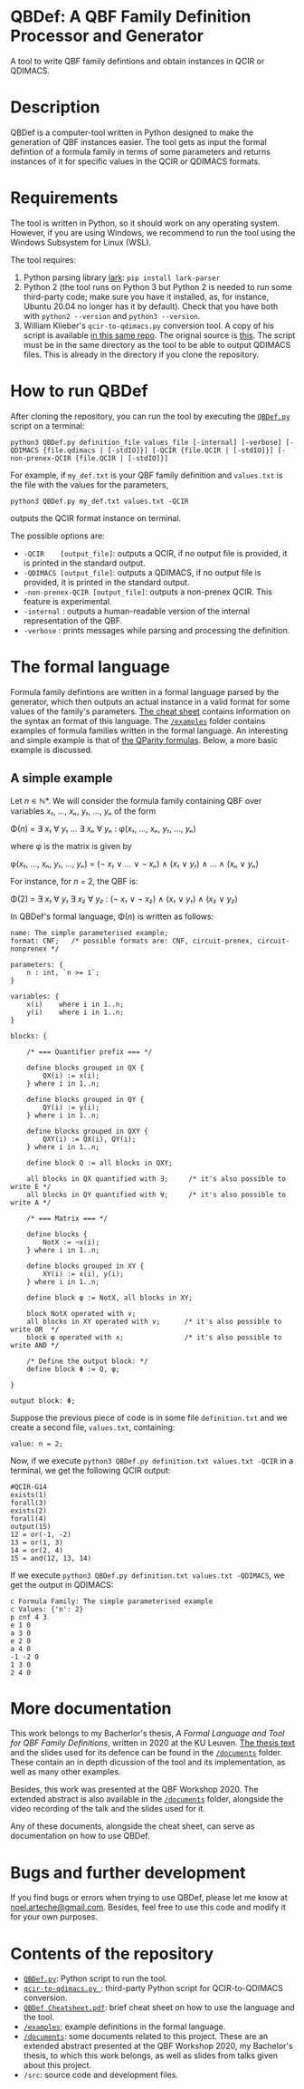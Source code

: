 # QBDef: A QBF Family Definition Processor and Generator
A tool to write QBF family defintions and obtain instances in QCIR or QDIMACS.

# Description
QBDef is a computer-tool written in Python designed to make the generation of QBF instances easier. The tool gets as input the formal defintion of a formula family in terms of some parameters and returns instances of it for specific values in the QCIR or QDIMACS formats.

# Requirements
The tool is written in Python, so it should work on any operating system. However, if you are using Windows, we recommend to run the tool using the Windows Subsystem for Linux (WSL).

The tool requires:

1. Python parsing library [lark](https://github.com/lark-parser/lark): `pip install lark-parser`
2. Python 2 (the tool runs on Python 3 but Python 2 is needed to run some third-party code; make sure you have it installed, as, for instance, Ubuntu 20.04 no longer has it by default). Check that you have both with `python2 --version` and `python3 --version`.
3. William Klieber's `qcir-to-qdimacs.py` conversion tool. A copy of his script is available [in this same repo](https://github.com/alephnoell/QBDef/blob/master/qcir-to-qdimacs.py). The orignal source is [this](https://www.wklieber.com/ghostq/qcir-converter.html). The script must be in the same directory as the tool to be able to output QDIMACS files. This is already in the directory if you clone the repository.

# How to run QBDef
After cloning the repository, you can run the tool by executing the [`QBDef.py`](https://github.com/alephnoell/QBDef/blob/master/QBDef.py) script on a terminal:

```
python3 QBDef.py definition_file values_file [-internal] [-verbose] [-QDIMACS {file.qdimacs | [-stdIO]}] [-QCIR {file.QCIR | [-stdIO]}] [-non-prenex-QCIR {file.QCIR | [-stdIO]}]
```

For example, if `my_def.txt` is your QBF family definition and `values.txt` is the file with the values for the parameters,

```
python3 QBDef.py my_def.txt values.txt -QCIR
```

outputs the QCIR format instance on terminal. 

The possible options are:

* `-QCIR    [output_file]`: outputs a QCIR, if no output file is provided, it is printed in the standard output.
* `-QDIMACS [output_file]`: outputs a QDIMACS, if no output file is provided, it is printed in the standard output.
* `-non-prenex-QCIR [output_file]`: outputs a non-prenex QCIR. This feature is experimental.
* `-internal`             : outputs a human-readable version of the internal representation of the QBF.
* `-verbose`              : prints messages while parsing and processing the definition.

# The formal language

Formula family defintions are written in a formal language parsed by the generator, which then outputs an actual instance in a valid format for some values of the family's parameters. [The cheat sheet](https://github.com/alephnoell/QBDef/blob/master/QBDef%20Cheatsheet.pdf) contains information on the syntax an format of this language. The [`/examples`](https://github.com/alephnoell/QBDef/tree/master/examples) folder contains examples of formula families written in the formal language. An interesting and simple example is that of [the QParity formulas](https://github.com/alephnoell/QBDef/tree/master/examples/QParity). Below, a more basic example is discussed.

## A simple example
Let _n_ ∊ ℕ*. We will consider the formula family containing QBF over variables _x₁_, ..., _xₙ_, _y₁_, ..., _yₙ_ of the form

Φ(_n_) = ∃ _x₁_ ∀ _y₁_ ... ∃ _xₙ_ ∀ _yₙ_ : φ(_x₁_, ..., _xₙ_, _y₁_, ..., _yₙ_)

where φ is the matrix is given by

φ(_x₁_, ..., _xₙ_, _y₁_, ..., _yₙ_) = (¬ _x₁_ ∨ ... ∨ ¬ _xₙ_) ∧ (_x₁_ ∨ _y₁_) ∧ ...  ∧ (_xₙ_ ∨ _yₙ_)

For instance, for _n_ = 2, the QBF is:

Φ(2) = ∃ _x₁_ ∀ _y₁_ ∃ _x₂_ ∀ _y₂_ : (¬ _x₁_ ∨ ¬ _x₂_) ∧ (_x₁_ ∨ _y₁_) ∧ (_x₂_ ∨ _y₂_)

In QBDef's formal language, Φ(_n_) is written as follows:

```
name: The simple parameterised example;
format: CNF;   /* possible formats are: CNF, circuit-prenex, circuit-nonprenex */

parameters: {
    n : int, `n >= 1`;
}

variables: {
    x(i)    where i in 1..n;
    y(i)    where i in 1..n;
}

blocks: {

    /* === Quantifier prefix === */
    
    define blocks grouped in QX {
        QX(i) := x(i);
    } where i in 1..n;

    define blocks grouped in QY {
        QY(i) := y(i);
    } where i in 1..n;

    define blocks grouped in QXY {
        QXY(i) := QX(i), QY(i);
    } where i in 1..n;

    define block Q := all blocks in QXY;

    all blocks in QX quantified with ∃;     /* it's also possible to write E */
    all blocks in QY quantified with ∀;     /* it's also possible to write A */

    /* === Matrix === */

    define blocks {
        NotX := ¬x(i);
    } where i in 1..n;

    define blocks grouped in XY {
        XY(i) := x(i), y(i);
    } where i in 1..n;

    define block φ := NotX, all blocks in XY;

    block NotX operated with ∨;
    all blocks in XY operated with ∨;      /* it's also possible to write OR  */
    block φ operated with ∧;               /* it's also possible to write AND */

    /* Define the output block: */
    define block Φ := Q, φ;

}

output block: Φ;
```

Suppose the previous piece of code is in some file `definition.txt` and we create a second file, `values.txt`, containing:

```
value: n = 2;
```

Now, if we execute `python3 QBDef.py definition.txt values.txt -QCIR` in a terminal, we get the following QCIR output:

```
#QCIR-G14
exists(1)
forall(3)
exists(2)
forall(4)
output(15)
12 = or(-1, -2)
13 = or(1, 3)
14 = or(2, 4)
15 = and(12, 13, 14)
```

If we execute `python3 QBDef.py definition.txt values.txt -QDIMACS`, we get the output in QDIMACS:

```
c Formula Family: The simple parameterised example
c Values: {'n': 2}
p cnf 4 3
e 1 0
a 3 0
e 2 0
a 4 0
-1 -2 0
1 3 0
2 4 0

```

# More documentation
This work belongs to my Bacherlor's thesis, _A Formal Language and Tool for QBF Family Definitions_, written in 2020 at the KU Leuven. [The thesis text](https://github.com/alephnoell/QBDef/blob/master/documents/Thesis%20Text%20-%20A%20Formal%20Language%20and%20Tool%20for%20QBF%20Family%20Definitions.pdf) and the slides used for its defence can be found in the [`/documents`](https://github.com/alephnoell/QBDef/tree/master/documents) folder. These contain an in depth dicussion of the tool and its implementation, as well as many other examples.

Besides, this work was presented at the QBF Workshop 2020. The extended abstract is also available in the [`/documents`](https://github.com/alephnoell/QBDef/tree/master/documents) folder, alongside the video recording of the talk and the slides used for it.

Any of these documents, alongside the cheat sheet, can serve as documentation on how to use QBDef.

# Bugs and further development
If you find bugs or errors when trying to use QBDef, please let me know at noel.arteche@gmail.com. Besides, feel free to use this code and modify it for your own purposes.

# Contents of the repository

* [`QBDef.py`](https://github.com/alephnoell/QBDef/blob/master/QBDef.py): Python script to run the tool.
* [`qcir-to-qdimacs.py `](https://github.com/alephnoell/QBDef/blob/master/qcir-to-qdimacs.py): third-party Python script for QCIR-to-QDIMACS conversion.
* [`QBDef Cheatsheet.pdf`](https://github.com/alephnoell/QBDef/blob/master/QBDef%20Cheatsheet.pdf): brief cheat sheet on how to use the language and the tool.
* [`/examples`](https://github.com/alephnoell/QBDef/tree/master/examples): example definitions in the formal language.
* [`/documents`](https://github.com/alephnoell/QBDef/tree/master/documents): some documents related to this project. These are an extended abstract presented at the QBF Workshop 2020, my Bachelor's thesis, to which this work belongs, as well as slides from talks given about this project.
* `/src`: source code and development files.
